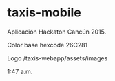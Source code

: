# taxis-mobile
Aplicación Hackaton Cancún 2015.

Color base
hexcode 26C281

Logo
/taxis-webapp/assets/images

1:47 a.m.
